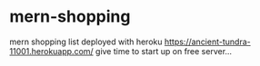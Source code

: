 # mern-shopping
mern shopping list deployed with heroku https://ancient-tundra-11001.herokuapp.com/ give time to start up on free server...

